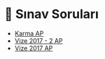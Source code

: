# 📃 Sınav Soruları

<!--Index-->

- [Karma AP](Karma%20AP.pdf)
- [Vize 2017 - 2 AP](Vize%202017%20-%202%20AP.pdf)
- [Vize 2017 AP](Vize%202017%20AP.pdf)

<!--Index-->
